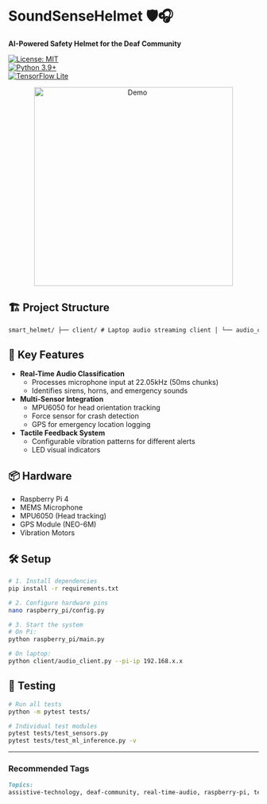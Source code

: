 # SoundSenseHelmet 🛡️🎧  
**AI-Powered Safety Helmet for the Deaf Community**  

[![License: MIT](https://img.shields.io/badge/License-MIT-yellow.svg)](https://opensource.org/licenses/MIT)  
[![Python 3.9+](https://img.shields.io/badge/Python-3.9+-blue.svg)](https://www.python.org/)  
[![TensorFlow Lite](https://img.shields.io/badge/TensorFlow_Lite-2.10+-orange.svg)](https://www.tensorflow.org/lite)  

<div align="center">
  <img src="docs/helmet_demo.gif" width="400" alt="Demo">
</div>

## 🏗️ Project Structure

```markdown
smart_helmet/ ├── client/ # Laptop audio streaming client │ └── audio_client.py ├── raspberry_pi/ # Core helmet system │ ├── audio/ # Audio processing │ │ ├── audio_server.py # UDP server │ │ ├── audio_processor.py # Chunk handling │ │ └── features.py # Spectrogram conversion │ ├── ml/ # Machine learning │ │ ├── inference.py # Real-time prediction │ │ ├── model_loader.py # TFLite integration │ │ └── models/ # Pretrained models │ ├── sensors/ # Sensor interfaces │ │ ├── force_sensor.py # Impact detection │ │ ├── gps.py # Location tracking │ │ └── mpu6050.py # Head tracking │ ├── output/ # User feedback │ │ ├── haptic.py # Vibration control │ │ └── visual.py # LED patterns │ ├── utils/ # Utilities │ │ ├── alerts.py # Notification system │ │ ├── logger.py # Logging config │ │ └── config.py # Hardware pin config ├── model_training/ # ML model development ├── tests/ # Unit tests │ ├── test_audio_streaming.py │ ├── test_ml_inference.py │ └── test_sensors.py ├── requirements.txt # Python dependencies └── README.md
```

## 🚀 Key Features
- **Real-Time Audio Classification**  
  - Processes microphone input at 22.05kHz (50ms chunks)
  - Identifies sirens, horns, and emergency sounds
- **Multi-Sensor Integration**  
  - MPU6050 for head orientation tracking  
  - Force sensor for crash detection
  - GPS for emergency location logging
- **Tactile Feedback System**  
  - Configurable vibration patterns for different alerts
  - LED visual indicators

## 📦 Hardware  
- Raspberry Pi 4  
- MEMS Microphone  
- MPU6050 (Head tracking)  
- GPS Module (NEO-6M)  
- Vibration Motors  

## 🛠️ Setup
```bash
# 1. Install dependencies
pip install -r requirements.txt

# 2. Configure hardware pins
nano raspberry_pi/config.py

# 3. Start the system
# On Pi:
python raspberry_pi/main.py

# On laptop:
python client/audio_client.py --pi-ip 192.168.x.x
```
## 🧪 Testing
```bash
# Run all tests
python -m pytest tests/

# Individual test modules
pytest tests/test_sensors.py
pytest tests/test_ml_inference.py -v
```

---

### **Recommended Tags**  
```markdown
Topics:  
assistive-technology, deaf-community, real-time-audio, raspberry-pi, tensorflow-lite, haptic-feedback, smart-helmet, accessibility
```
